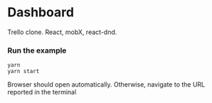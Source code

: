 Dashboard
=====================

Trello clone.
React, mobX, react-dnd.

### Run the example

```
yarn
yarn start
```

Browser should open automatically. Otherwise, navigate to the URL reported in the terminal

